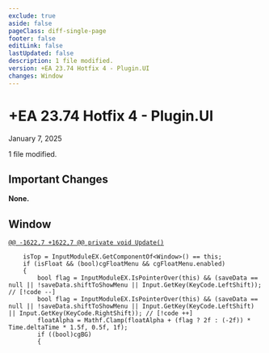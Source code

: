```yaml
---
exclude: true
aside: false
pageClass: diff-single-page
footer: false
editLink: false
lastUpdated: false
description: 1 file modified.
version: +EA 23.74 Hotfix 4 - Plugin.UI
changes: Window
---
```


# +EA 23.74 Hotfix 4 - Plugin.UI

January 7, 2025

1 file modified.

## Important Changes

**None.**
## Window

[`@@ -1622,7 +1622,7 @@ private void Update()`](https://github.com/Elin-Modding-Resources/Elin-Decompiled/blob/3cd89ad5f3d41d900818185d0c548fbe3d40577e/Elin/Plugins.UI/Window.cs#L1622-L1628)
```cs:line-numbers=1622
	isTop = InputModuleEX.GetComponentOf<Window>() == this;
	if (isFloat && (bool)cgFloatMenu && cgFloatMenu.enabled)
	{
		bool flag = InputModuleEX.IsPointerOver(this) && (saveData == null || !saveData.shiftToShowMenu || Input.GetKey(KeyCode.LeftShift)); // [!code --]
		bool flag = InputModuleEX.IsPointerOver(this) && (saveData == null || !saveData.shiftToShowMenu || Input.GetKey(KeyCode.LeftShift) || Input.GetKey(KeyCode.RightShift)); // [!code ++]
		floatAlpha = Mathf.Clamp(floatAlpha + (flag ? 2f : (-2f)) * Time.deltaTime * 1.5f, 0.5f, 1f);
		if ((bool)cgBG)
		{
```
